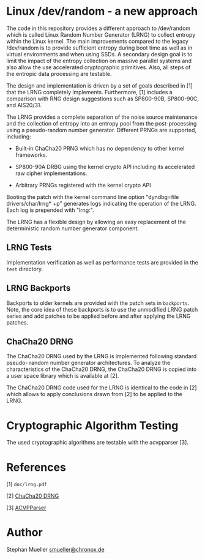 # Linux /dev/random - a new approach

The code in this repository provides a different approach to /dev/random which
is called Linux Random Number Generator (LRNG) to collect entropy within the
Linux kernel. The main improvements compared to the legacy /dev/random is to
provide sufficient entropy during boot time as well as in virtual environments
and when using SSDs. A secondary design goal is to limit the impact of the
entropy collection on massive parallel systems and also allow the use
accelerated cryptographic primitives. Also, all steps of the entropic data
processing are testable.

The design and implementation is driven by a set of goals described in [1]
that the LRNG completely implements. Furthermore, [1] includes a
comparison with RNG design suggestions such as SP800-90B, SP800-90C, and
AIS20/31.

The LRNG provides a complete separation of the noise source maintenance
and the collection of entropy into an entropy pool from the post-processing
using a pseudo-random number generator. Different PRNGs are supported,
including:

* Built-in ChaCha20 PRNG which has no dependency to other kernel
  frameworks.

* SP800-90A DRBG using the kernel crypto API including its accelerated
  raw cipher implementations.

* Arbitrary PRNGs registered with the kernel crypto API

Booting the patch with the kernel command line option
"dyndbg=file drivers/char/lrng* +p" generates logs indicating the operation
of the LRNG. Each log is prepended with "lrng:".

The LRNG has a flexible design by allowing an easy replacement of the
deterministic random number generator component.

## LRNG Tests

Implementation verification as well as performance tests are provided in the
`test` directory.

## LRNG Backports

Backports to older kernels are provided with the patch sets in `backports`.
Note, the core idea of these backports is to use the unmodified LRNG patch
series and add patches to be applied before and after applying the LRNG
patches.

## ChaCha20 DRNG

The ChaCha20 DRNG used by the LRNG is implemented following standard pseudo-
random number generator architectures. To analyze the characteristics of the
ChaCha20 DRNG, the ChaCha20 DRNG is copied into a user space library
which is available at [2].

The ChaCha20 DRNG code used for the LRNG is identical to the code in [2]
which allows to apply conclusions drawn from [2] to be applied to the LRNG.

# Cryptographic Algorithm Testing

The used cryptographic algorithms are testable with the acvpparser [3].

# References

[1] `doc/lrng.pdf`

[2] [ChaCha20 DRNG](https://github.com/smuellerDD/chacha20_drng)

[3] [ACVPParser](https://github.com/smuellerDD/acvpparser)

# Author
Stephan Mueller <smueller@chronox.de>
